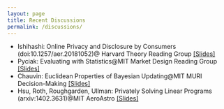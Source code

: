 ```yaml
---
layout: page
title: Recent Discussions
permalink: /discussions/
---
```

 - Ishihashi: Online Privacy and Disclosure by Consumers (doi:10.1257/aer.20181052)@ Harvard Theory Reading Group [\[Slides\]](/assets/discussions/consumer_data_disclosure.pdf)
 - Pyciak: Evaluating with Statistics@MIT Market Design Reading Group [\[Slides\]](/assets/discussions/discussion_pycia_statistics.pdf)
 - Chauvin: Euclidean Properties of Bayesian Updating@MIT MURI Decision-Making [\[Slides\]](/assets/discussions/geometry_of_bayes_discussion_haupt.pdf)
 - Hsu, Roth, Roughgarden, Ullman: Privately Solving Linear Programs (arxiv:1402.3631)@MIT AeroAstro [\[Slides\]](/assets/discussions/privately_solving.pdf)